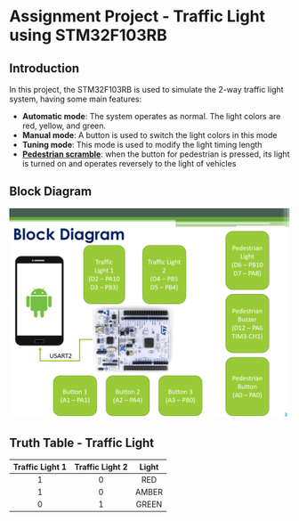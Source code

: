 # Assignment Project - Traffic Light using STM32F103RB

## Introduction
In this project, the STM32F103RB is used to simulate the 2-way traffic light system, having some main features:
- **Automatic mode**: The system operates as normal. The light colors are red, yellow, and green.
- **Manual mode**: A button is used to switch the light colors in this mode
- **Tuning mode**: This mode is used to modify the light timing length
- **[Pedestrian scramble](https://en.wikipedia.org/wiki/Pedestrian_scramble)**: when the button for pedestrian is pressed, its light is turned on and operates reversely to the light of vehicles

## Block Diagram
![Alt text](image.png)

## Truth Table - Traffic Light

| Traffic Light 1 | Traffic Light 2 | Light |
| :------------------: | :------------: | :------------: |
| 1 | 0 | RED |
| 1 | 0 | AMBER |
| 0 | 1 | GREEN |

